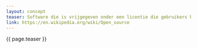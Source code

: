 ```yaml
---
layout: concept
teaser: Software die is vrijgegeven onder een licentie die gebruikers het recht geeft om de broncode te bestuderen, aan te passen, te verspreiden en vrij te gebruiken.
link: https://en.wikipedia.org/wiki/Open_source
---
```

{{ page.teaser }}